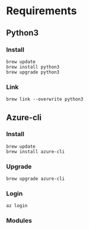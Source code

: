# Requirements

## Python3 

### Install

    brew update 
    brew install python3
    brew upgrade python3

### Link

    brew link --overwrite python3

## Azure-cli 

### Install 

    brew update 
    brew install azure-cli

### Upgrade

    brew upgrade azure-cli

### Login

    az login

### Modules

